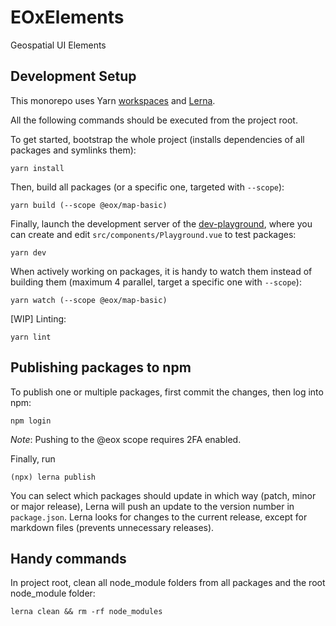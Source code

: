 # EOxElements
Geospatial UI Elements

## Development Setup
This monorepo uses Yarn [workspaces](https://classic.yarnpkg.com/en/docs/workspaces/) and [Lerna](https://github.com/lerna/lerna).

All the following commands should be executed from the project root.

To get started, bootstrap the whole project (installs dependencies of all packages and symlinks them):
```
yarn install
```

Then, build all packages (or a specific one, targeted with `--scope`):
```
yarn build (--scope @eox/map-basic)
```
Finally, launch the development server of the [dev-playground](./.dev/dev-playground), where you can create and edit `src/components/Playground.vue` to test packages:
```
yarn dev
```
When actively working on packages, it is handy to watch them instead of building them (maximum 4 parallel, target a specific one with `--scope`):
```
yarn watch (--scope @eox/map-basic)
```
[WIP] Linting:
```
yarn lint
```

## Publishing packages to npm
To publish one or multiple packages, first commit the changes, then log into npm:
```
npm login
```
*Note*: Pushing to the @eox scope requires 2FA enabled.

Finally, run
```
(npx) lerna publish
```
You can select which packages should update in which way (patch, minor or major release), Lerna will push an update to the version number in `package.json`. Lerna looks for changes to the current release, except for markdown files (prevents unnecessary releases).

## Handy commands
In project root, clean all node_module folders from all packages and the root node_module folder:
```
lerna clean && rm -rf node_modules
```